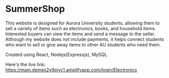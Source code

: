 # SummerShop
This website is designed for Aurora University students, allowing them to sell a variety of items such as electronics, books, and household items. 
Interested buyers can view the items and send a message to the seller.
Although my website does not include payments, it helps connect students who want to sell or give away items to other AU students who need them.

Created using React, Nodejs(Expressjs), MySQL

Here's the live link: https://main.demex2y9pjyc1.amplifyapp.com/login/Electronics
